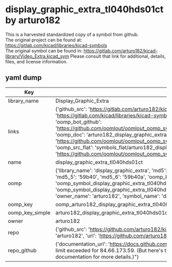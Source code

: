 # display_graphic_extra_tl040hds01ct by arturo182  
This is a harvested standardized copy of a symbol from github.  
The original project can be found at:  
https://gitlab.com/kicad/libraries/kicad-symbols  
The original symbol can be found in:
https://gitlab.com/arturo182/kicad-library/Video_Extra.kicad_sym
Please consult that link for additional, details, files, and license information.  
## yaml dump  
| Key | Value |  
| --- | --- |  
| library_name | Display_Graphic_Extra |  
| links | {'github_src': 'https://gitlab.com/arturo182/kicad-library/Video_Extra.kicad_sym', 'github_src_repo': 'https://gitlab.com/kicad/libraries/kicad-symbols', 'oomp_bot': 'arturo182_display_graphic_extra_tl040hds01ct/working', 'oomp_bot_github': 'https://github.com/oomlout/oomlout_oomp_symbol_bot/tree/main/arturo182_display_graphic_extra_tl040hds01ct/working', 'oomp_doc': 'arturo182_display_graphic_extra_tl040hds01ct/working', 'oomp_doc_github': 'https://github.com/oomlout/oomlout_oomp_symbol_doc/tree/main/arturo182_display_graphic_extra_tl040hds01ct/working', 'oomp_src_flat': 'symbols_flat/arturo182_display_graphic_extra_tl040hds01ct/working', 'oomp_src_flat_github': 'https://github.com/oomlout/oomlout_oomp_symbol_src/tree/main/arturo182_display_graphic_extra_tl040hds01ct/working'} |  
| name | display_graphic_extra_tl040hds01ct |  
| oomp | {'library_name': 'display_graphic_extra', 'md5': '59b40a17686ced5c9ce86136834afed2', 'md5_10': '59b40a1768', 'md5_5': '59b40', 'md5_6': '59b40a', 'oomp_key': 'oomp_display_graphic_extra_tl040hds01ct', 'oomp_key_extra': 'oomp_symbol_display_graphic_extra_tl040hds01ct', 'oomp_key_full': 'oomp_symbol_display_graphic_extra_tl040hds01ct_59b40a', 'oomp_key_simple': 'display_graphic_extra_tl040hds01ct', 'owner_name': 'arturo182', 'symbol_name': 'display_graphic_extra_tl040hds01ct'} |  
| oomp_key | oomp_arturo182_display_graphic_extra_tl040hds01ct |  
| oomp_key_simple | arturo182_display_graphic_extra_tl040hds01ct |  
| owner | arturo182 |  
| repo | {'github_src': 'https://github.com/arturo182/kicad-library/Video_Extra.kicad_sym', 'name': 'kicad-library', 'owner': 'arturo182', 'url': 'https://github.com/arturo182/kicad-library'} |  
| repo_github | {'documentation_url': 'https://docs.github.com/rest/overview/resources-in-the-rest-api#rate-limiting', 'message': "API rate limit exceeded for 84.66.173.59. (But here's the good news: Authenticated requests get a higher rate limit. Check out the documentation for more details.)"} |  

